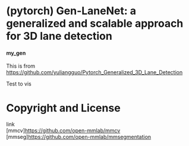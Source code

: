 # (pytorch) Gen-LaneNet: a generalized and scalable approach for 3D lane detection
#### my_gen
  This is from https://github.com/yuliangguo/Pytorch_Generalized_3D_Lane_Detection  
  
  Test to vis  
  
  
  # Copyright and License
  link  
  [mmcv]https://github.com/open-mmlab/mmcv  
  [mmseg]https://github.com/open-mmlab/mmsegmentation
